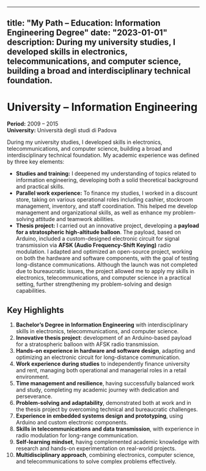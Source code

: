 
---
title: "My Path – Education: Information Engineering Degree"
date: "2023-01-01"
description: During my university studies, I developed skills in electronics, telecommunications, and computer science, building a broad and interdisciplinary technical foundation.
---
# **University – Information Engineering**  

**Period:** 2009 – 2015  
**University:** Università degli studi di Padova  

During my university studies, I developed skills in electronics, telecommunications, and computer science, building a broad and interdisciplinary technical foundation. My academic experience was defined by three key elements:  

- **Studies and training:** I deepened my understanding of topics related to information engineering, developing both a solid theoretical background and practical skills.  
- **Parallel work experience:** To finance my studies, I worked in a discount store, taking on various operational roles including cashier, stockroom management, inventory, and staff coordination. This helped me develop management and organizational skills, as well as enhance my problem-solving attitude and teamwork abilities.  
- **Thesis project:** I carried out an innovative project, developing a **payload for a stratospheric high-altitude balloon**. The payload, based on Arduino, included a custom-designed electronic circuit for signal transmission via **AFSK (Audio Frequency-Shift Keying)** radio modulation. I adapted and optimized an open-source project, working on both the hardware and software components, with the goal of testing long-distance communications. Although the launch was not completed due to bureaucratic issues, the project allowed me to apply my skills in electronics, telecommunications, and computer science in a practical setting, further strengthening my problem-solving and design capabilities.
 

## Key Highlights

1. **Bachelor’s Degree in Information Engineering** with interdisciplinary skills in electronics, telecommunications, and computer science.
2. **Innovative thesis project**: development of an Arduino-based payload for a stratospheric balloon with AFSK radio transmission.
3. **Hands-on experience in hardware and software design**, adapting and optimizing an electronic circuit for long-distance communication.
4. **Work experience during studies** to independently finance university and rent, managing both operational and managerial roles in a retail environment.
5. **Time management and resilience**, having successfully balanced work and study, completing my academic journey with dedication and perseverance.
6. **Problem-solving and adaptability**, demonstrated both at work and in the thesis project by overcoming technical and bureaucratic challenges.
7. **Experience in embedded systems design and prototyping**, using Arduino and custom electronic components.
8. **Skills in telecommunications and data transmission**, with experience in radio modulation for long-range communication.
9. **Self-learning mindset**, having complemented academic knowledge with research and hands-on experimentation on real-world projects.
10. **Multidisciplinary approach**, combining electronics, computer science, and telecommunications to solve complex problems effectively.